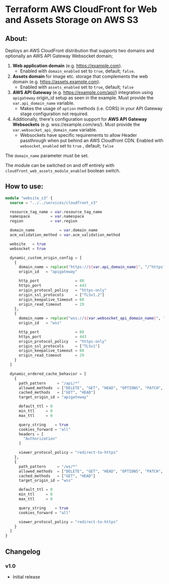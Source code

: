 # Terraform AWS CloudFront for Web and Assets Storage on AWS S3

## About:

Deploys an AWS CloudFront distribution that supports two domains and optionally an AWS API Gateway Websocket domain;
  1) **Web application domain** (e.g. https://example.com). 
     - Enabled with ``domain_enabled`` set to ``true``, default; ``false``.
  2) **Assets domain** for image etc. storage that complements the web domain (e.g. https://assets.example.com). 
     - Enabled with ``assets_enabled`` set to ``true``, default; ``false``
  3) **AWS API Gateway** (e.g. https://example.com/api/) integration using ``apigateway`` origin_id setup as seen in the example. Must provide the ``var.api_domain_name`` variable.
      - Makes the usage of ``option`` methods (i.e. CORS) in your API Gateway stage configuration not required.
  4) Additionally, there's configuration support for **AWS API Gateway Websockets** (e.g. wss://example.com/ws/). Must provide the ``var.websocket_api_domain_name`` variable.
     - Websockets have specific requirements to allow Header passthrough when put behind an AWS Cloudfront CDN. Enabled with ``websocket_enabled`` set to ``true`` , default; ``false``

The ``domain_name`` parameter must be set.

The module can be switched on and off entirely with ``cloudfront_web_assets_module_enabled`` boolean switch.

## How to use:



```terraform
module "website_s3" {
  source = "../../services/cloudfront_s3"

  resource_tag_name = var.resource_tag_name
  namespace         = var.namespace
  region            = var.region

  domain_name           = var.domain_name
  acm_validation_method = var.acm_validation_method

  website   = true
  websocket = true

  dynamic_custom_origin_config = [
    {
      domain_name = replace("https://${var.api_domain_name}", "/^https?://([^/]*).*/", "$1")
      origin_id   = "apigateway"

      http_port                = 80
      https_port               = 443
      origin_protocol_policy   = "https-only"
      origin_ssl_protocols     = ["TLSv1.2"]
      origin_keepalive_timeout = 60
      origin_read_timeout      = 29
    },
    {
      domain_name = replace("wss://${var.websocket_api_domain_name}", "/^wss?://([^/]*).*/", "$1")
      origin_id   = "wss"

      http_port                = 80
      https_port               = 443
      origin_protocol_policy   = "https-only"
      origin_ssl_protocols     = ["TLSv1"]
      origin_keepalive_timeout = 60
      origin_read_timeout      = 29
    }
  ]

  dynamic_ordered_cache_behavior = [
    {
      path_pattern     = "/api/*"
      allowed_methods  = ["DELETE", "GET", "HEAD", "OPTIONS", "PATCH", "POST", "PUT"]
      cached_methods   = ["GET", "HEAD"]
      target_origin_id = "apigateway"

      default_ttl = 0
      min_ttl     = 0
      max_ttl     = 0

      query_string    = true
      cookies_forward = "all"
      headers = [
        "Authorization"
      ]

      viewer_protocol_policy = "redirect-to-https"
    },
    {
      path_pattern     = "/ws/*"
      allowed_methods  = ["DELETE", "GET", "HEAD", "OPTIONS", "PATCH", "POST", "PUT"]
      cached_methods   = ["GET", "HEAD"]
      target_origin_id = "wss"

      default_ttl = 0
      min_ttl     = 0
      max_ttl     = 0

      query_string    = true
      cookies_forward = "all"

      viewer_protocol_policy = "redirect-to-https"
    }
  ]
}
```

## Changelog

### v1.0
 - Initial release
